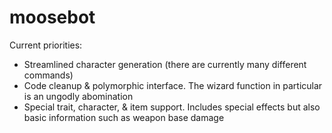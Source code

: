 # moosebot
Current priorities:

- Streamlined character generation (there are currently many different commands)
- Code cleanup & polymorphic interface. The wizard function in particular is an ungodly abomination
- Special trait, character, & item support. Includes special effects but also basic information such as weapon base damage
